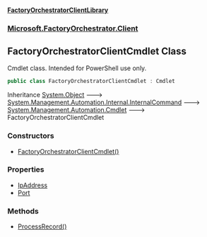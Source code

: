 #### [FactoryOrchestratorClientLibrary](./FactoryOrchestratorClientLibrary.md 'FactoryOrchestratorClientLibrary')
### [Microsoft.FactoryOrchestrator.Client](./Microsoft-FactoryOrchestrator-Client.md 'Microsoft.FactoryOrchestrator.Client')
## FactoryOrchestratorClientCmdlet Class
Cmdlet class. Intended for PowerShell use only.  
```csharp
public class FactoryOrchestratorClientCmdlet : Cmdlet
```
Inheritance [System.Object](https://docs.microsoft.com/en-us/dotnet/api/System.Object 'System.Object') &#129106; [System.Management.Automation.Internal.InternalCommand](https://docs.microsoft.com/en-us/dotnet/api/System.Management.Automation.Internal.InternalCommand 'System.Management.Automation.Internal.InternalCommand') &#129106; [System.Management.Automation.Cmdlet](https://docs.microsoft.com/en-us/dotnet/api/System.Management.Automation.Cmdlet 'System.Management.Automation.Cmdlet') &#129106; FactoryOrchestratorClientCmdlet  
### Constructors
- [FactoryOrchestratorClientCmdlet()](./Microsoft-FactoryOrchestrator-Client-FactoryOrchestratorClientCmdlet-FactoryOrchestratorClientCmdlet().md 'Microsoft.FactoryOrchestrator.Client.FactoryOrchestratorClientCmdlet.FactoryOrchestratorClientCmdlet()')
### Properties
- [IpAddress](./Microsoft-FactoryOrchestrator-Client-FactoryOrchestratorClientCmdlet-IpAddress.md 'Microsoft.FactoryOrchestrator.Client.FactoryOrchestratorClientCmdlet.IpAddress')
- [Port](./Microsoft-FactoryOrchestrator-Client-FactoryOrchestratorClientCmdlet-Port.md 'Microsoft.FactoryOrchestrator.Client.FactoryOrchestratorClientCmdlet.Port')
### Methods
- [ProcessRecord()](./Microsoft-FactoryOrchestrator-Client-FactoryOrchestratorClientCmdlet-ProcessRecord().md 'Microsoft.FactoryOrchestrator.Client.FactoryOrchestratorClientCmdlet.ProcessRecord()')
